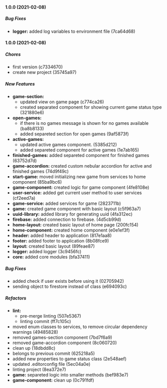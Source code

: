 #### 1.0.0 (2021-02-08)

##### Bug Fixes

* **logger:**  added log variables to environment file (7ca64d68)

#### 1.0.0 (2021-02-08)

##### Chores

*  first version (c7334670)
*  create new project (35745a97)

##### New Features

* **game-section:**
  *  updated view on game page (c774ca26)
  *  created separated component for showing current game status type (321880e6)
* **open-games:**
  *  if there is no games message is shown for no games available (ba8b8133)
  *  added separeted section for open games (9af5873f)
* **active-games:**
  *  updated active games component. (5385d212)
  *  added separeted component for active games (1e7ab165)
* **finished-games:**  added separeted component for finished games (63752d7d)
* **game-accordion:**  created custom nebular accordion for active and finished games (74d9f49c)
* **start-game:**  moved initializing new game from services to home component (85ba9bc6)
* **game-component:**  created logic for game component (4fe8108e)
* **user-service:**  added get current user method to user services (cf2eed7a)
* **game-service:**  added services for game (2823711b)
* **game:**  created game component with basic layout (c5f963a7)
* **uuid-library:**  added library for generating uuid (4fa312ec)
* **firebase:**  added connection to firebase. (4d5cb99d)
* **home-layout:**  created basic layout of home page (200fc154)
* **home-component:**  created home component (e0e1ef3f)
* **header:**  added header to application (817e1aa8)
* **footer:**  added footer to application (8b08fce9)
* **layout:**  created basic layout (89feae87)
* **logger:**  added logger (3c9456fc)
* **core:**  added core modules (bfa37411)

##### Bug Fixes

*  added check if user exists before using it (02705942)
*  sending object to firestore instead of class (e694093c)

##### Refactors

* **lint:**
  *  pre-merge linting (507e5367)
  *  linting commit (ff7c105c)
*  moved enum classes to services, to remove circular dependency warnings (49485828)
*  removed games-section component (7bd7f6a9)
*  removed game-accordion component (8c060720)
*  clean up (18dbdd8c)
*  belongs to previous commit (625218a5)
*  added new properties to game status class (2e548aef)
*  updated .editorconfig file (5ec04a0e)
*  linting project (8ea372e7)
* **game:**  separeted logic into smaller methods (bef983e7)
* **game-component:**  clean up (0c791fdf)

